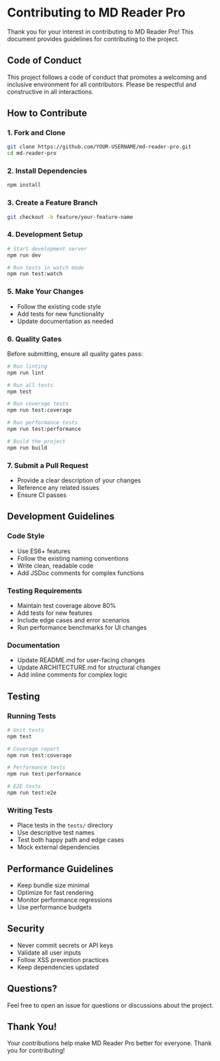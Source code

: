 # Contributing to MD Reader Pro

Thank you for your interest in contributing to MD Reader Pro! This document provides guidelines for contributing to the project.

## Code of Conduct

This project follows a code of conduct that promotes a welcoming and inclusive environment for all contributors. Please be respectful and constructive in all interactions.

## How to Contribute

### 1. Fork and Clone
```bash
git clone https://github.com/YOUR-USERNAME/md-reader-pro.git
cd md-reader-pro
```

### 2. Install Dependencies
```bash
npm install
```

### 3. Create a Feature Branch
```bash
git checkout -b feature/your-feature-name
```

### 4. Development Setup
```bash
# Start development server
npm run dev

# Run tests in watch mode
npm run test:watch
```

### 5. Make Your Changes
- Follow the existing code style
- Add tests for new functionality
- Update documentation as needed

### 6. Quality Gates
Before submitting, ensure all quality gates pass:

```bash
# Run linting
npm run lint

# Run all tests
npm test

# Run coverage tests
npm run test:coverage

# Run performance tests
npm run test:performance

# Build the project
npm run build
```

### 7. Submit a Pull Request
- Provide a clear description of your changes
- Reference any related issues
- Ensure CI passes

## Development Guidelines

### Code Style
- Use ES6+ features
- Follow the existing naming conventions
- Write clean, readable code
- Add JSDoc comments for complex functions

### Testing Requirements
- Maintain test coverage above 80%
- Add tests for new features
- Include edge cases and error scenarios
- Run performance benchmarks for UI changes

### Documentation
- Update README.md for user-facing changes
- Update ARCHITECTURE.md for structural changes
- Add inline comments for complex logic

## Testing

### Running Tests
```bash
# Unit tests
npm test

# Coverage report
npm run test:coverage

# Performance tests
npm run test:performance

# E2E tests
npm run test:e2e
```

### Writing Tests
- Place tests in the `tests/` directory
- Use descriptive test names
- Test both happy path and edge cases
- Mock external dependencies

## Performance Guidelines

- Keep bundle size minimal
- Optimize for fast rendering
- Monitor performance regressions
- Use performance budgets

## Security

- Never commit secrets or API keys
- Validate all user inputs
- Follow XSS prevention practices
- Keep dependencies updated

## Questions?

Feel free to open an issue for questions or discussions about the project.

## Thank You!

Your contributions help make MD Reader Pro better for everyone. Thank you for contributing!
